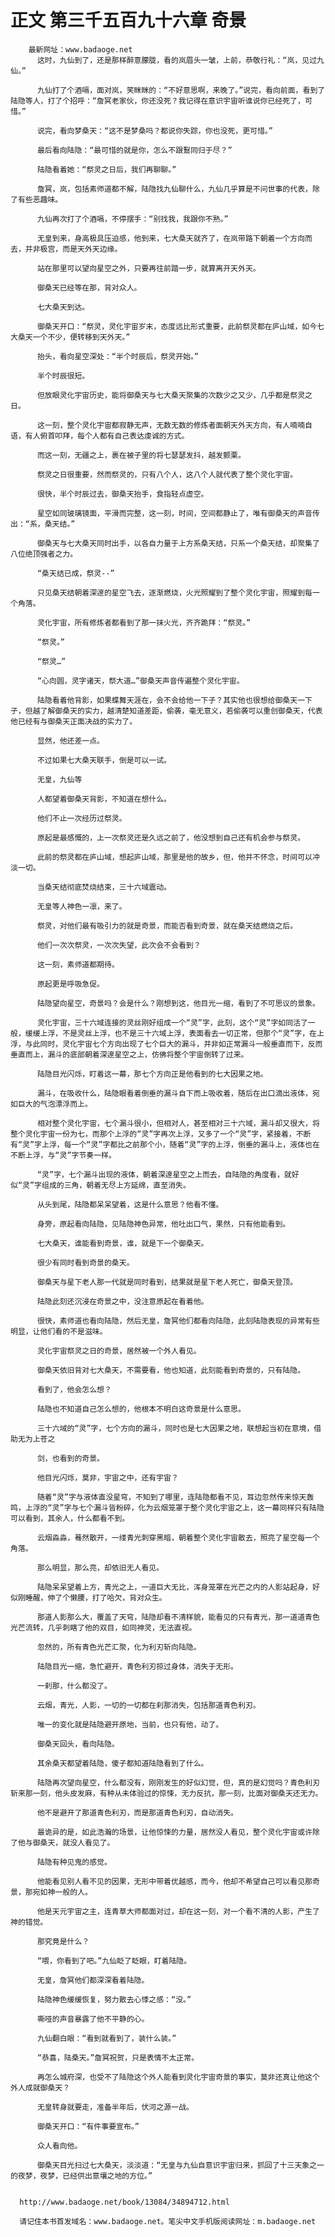 # 正文 第三千五百九十六章 奇景
        最新网址：www.badaoge.net
          这时，九仙到了，还是那样醉意朦胧，看的岚眉头一皱，上前，恭敬行礼：“岚，见过九仙。”
      
          九仙打了个酒嗝，面对岚，笑眯眯的：“不好意思啊，来晚了。”说完，看向前面，看到了陆隐等人，打了个招呼：“詹冥老家伙，你还没死？我记得在意识宇宙听谁说你已经死了，可惜。”
      
          说完，看向梦桑天：“这不是梦桑吗？都说你失踪，你也没死，更可惜。”
      
          最后看向陆隐：“最可惜的就是你，怎么不跟鴷同归于尽？”
      
          陆隐看着她：“祭灵之日后，我们再聊聊。”
      
          詹冥，岚，包括素师道都不解，陆隐找九仙聊什么，九仙几乎算是不问世事的代表，除了有些恶趣味。
      
          九仙再次打了个酒嗝，不停摆手：“别找我，我跟你不熟。”
      
          无皇到来，身高极具压迫感，他到来，七大桑天就齐了，在岚带路下朝着一个方向而去，并非极宫，而是天外天边缘。
      
          站在那里可以望向星空之外，只要再往前踏一步，就算离开天外天。
      
          御桑天已经等在那，背对众人。
      
          七大桑天到达。
      
          御桑天开口：“祭灵，灵化宇宙岁末，态度远比形式重要，此前祭灵都在庐山域，如今七大桑天一个不少，便转移到天外天。”
      
          抬头，看向星空深处：“半个时辰后，祭灵开始。”
      
          半个时辰很短。
      
          但放眼灵化宇宙历史，能将御桑天与七大桑天聚集的次数少之又少，几乎都是祭灵之日。
      
          这一刻，整个灵化宇宙都寂静无声，无数无数的修炼者面朝天外天方向，有人喃喃自语，有人俯首叩拜，每个人都有自己表达虔诚的方式。
      
          而这一刻，无疆之上，裹在被子里的将七瑟瑟发抖，越发颤栗。
      
          祭灵之日很重要，然而祭灵的，只有八个人，这八个人就代表了整个灵化宇宙。
      
          很快，半个时辰过去，御桑天抬手，食指轻点虚空。
      
          星空如同玻璃镜面，平滑而完整，这一刻，时间，空间都静止了，唯有御桑天的声音传出：“系，桑天结。”
      
          御桑天与七大桑天同时出手，以各自力量于上方系桑天结，只系一个桑天结，却聚集了八位绝顶强者之力。
      
          “桑天结已成，祭灵--”
      
          只见桑天结朝着深邃的星空飞去，逐渐燃烧，火光照耀到了整个灵化宇宙，照耀到每一个角落。
      
          灵化宇宙，所有修炼者都看到了那一抹火光，齐齐跪拜：“祭灵。”
      
          “祭灵。”
      
          “祭灵…”
      
          “心向圆，灵字诸天，祭大道…”御桑天声音传遍整个灵化宇宙。
      
          陆隐看着他背影，如果蝶舞天涯在，会不会给他一下子？其实他也很想给御桑天一下子，但越了解御桑天的实力，越清楚知道差距，偷袭，毫无意义，若偷袭可以重创御桑天，代表他已经有与御桑天正面决战的实力了。
      
          显然，他还差一点。
      
          不过如果七大桑天联手，倒是可以一试。
      
          无皇，九仙等
      
          人都望着御桑天背影，不知道在想什么。
      
          他们不止一次经历过祭灵。
      
          原起是最感慨的，上一次祭灵还是久远之前了，他没想到自己还有机会参与祭灵。
      
          此前的祭灵都在庐山域，想起庐山域，那里是他的故乡，但，他并不怀念，时间可以冲淡一切。
      
          当桑天结彻底焚烧结束，三十六域震动。
      
          无皇等人神色一凛，来了。
      
          祭灵，对他们最有吸引力的就是奇景，而能否看到奇景，就在桑天结燃烧之后。
      
          他们一次次祭灵，一次次失望，此次会不会看到？
      
          这一刻，素师道都期待。
      
          原起更是呼吸急促。
      
          陆隐望向星空，奇景吗？会是什么？刚想到这，他目光一缩，看到了不可思议的景象。
      
          灵化宇宙，三十六域连接的灵丝刚好组成一个“灵”字，此刻，这个“灵”字如同活了一般，缓缓上浮，不是灵丝上浮，也不是三十六域上浮，表面看去一切正常，但那个“灵”字，在上浮，与此同时，灵化宇宙七个方向出现了七个巨大的漏斗，并非如正常漏斗一般垂直而下，反而垂直而上，漏斗的底部朝着深邃星空之上，仿佛将整个宇宙倒转了过来。
      
          陆隐目光闪烁，盯着这一幕，那七个方向正是他看到的七大因果之地。
      
          漏斗，在吸收什么，陆隐眼看着倒垂的漏斗自下而上吸收着，随后在出口滴出液体，宛如巨大的气泡漂浮而上。
      
          相对整个灵化宇宙，七个漏斗很小，但相对人，甚至相对三十六域，漏斗却又很大，将整个灵化宇宙一份为七，而那个上浮的“灵”字再次上浮，又多了一个“灵”字，紧接着，不断有“灵”字上浮，每一个“灵”字都比之前那个小，随着“灵”字的上浮，倒垂的漏斗上，液体也在不断上浮，与“灵”字节奏一样。
      
          “灵”字，七个漏斗出现的液体，朝着深邃星空之上而去，自陆隐的角度看，就好似“灵”字组成的三角，朝着无尽上方延绵，直至消失。
      
          从头到尾，陆隐都呆呆望着，这是什么意思？他看不懂。
      
          身旁，原起看向陆隐，见陆隐神色异常，他吐出口气，果然，只有他能看到。
      
          七大桑天，谁能看到奇景，谁，就是下一个御桑天。
      
          很少有同时看到奇景的桑天。
      
          御桑天与星下老人那一代就是同时看到，结果就是星下老人死亡，御桑天登顶。
      
          陆隐此刻还沉浸在奇景之中，没注意原起在看着他。
      
          很快，素师道也看向陆隐，然后无皇，詹冥他们都看向陆隐，此刻陆隐表现的异常有些明显，让他们看的不是滋味。
      
          灵化宇宙祭灵之日的奇景，居然被一个外人看见。
      
          御桑天依旧背对七大桑天，不需要看，他也知道，此刻能看到奇景的，只有陆隐。
      
          看到了，他会怎么想？
      
          陆隐也不知道自己怎么想的，他根本不明白这奇景是什么意思。
      
          三十六域的“灵”字，七个方向的漏斗，同时也是七大因果之地，联想起当初在意境，借助无为上苍之
      
          剑，也看到的奇景。
      
          他目光闪烁，莫非，宇宙之中，还有宇宙？
      
          随着“灵”字与液体直没星穹，不知到了哪里，连陆隐都看不见，耳边忽然传来惊天轰鸣，上浮的“灵”字与七个漏斗皆粉碎，化为云烟笼罩于整个灵化宇宙之上，这一幕同样只有陆隐可以看到，其余人，什么都看不到。
      
          云烟淼淼，蓦然散开，一缕青光刺穿黑暗，朝着整个灵化宇宙散去，照亮了星空每一个角落。
      
          那么明显，那么亮，却依旧无人看见。
      
          陆隐呆呆望着上方，青光之上，一道巨大无比，浑身笼罩在光芒之内的人影站起身，好似刚睡醒，伸了个懒腰，打了哈欠，背对众生。
      
          那道人影那么大，覆盖了天穹，陆隐却看不清样貌，能看见的只有青光，那一道道青色光芒流转，几乎刺瞎了他的双目，如同神灵，无法直视。
      
          忽然的，所有青色光芒汇聚，化为利刃斩向陆隐。
      
          陆隐目光一缩，急忙避开，青色利刃掠过身体，消失于无形。
      
          一刹那，什么都没了。
      
          云烟，青光，人影，一切的一切都在刹那消失，包括那道青色利刃。
      
          唯一的变化就是陆隐避开原地，当前，也只有他，动了。
      
          御桑天回头，看向陆隐。
      
          其余桑天都望着陆隐，傻子都知道陆隐看到了什么。
      
          陆隐再次望向星空，什么都没有，刚刚发生的好似幻觉，但，真的是幻觉吗？青色利刃斩来那一刻，他头皮发麻，有种从未体验过的惊悚，无力反抗，那一刻，比面对御桑天还无力。
      
          他不是避开了那道青色利刃，而是那道青色利刃，自动消失。
      
          最诡异的是，如此浩瀚的场景，让他惊悚的力量，居然没人看见，整个灵化宇宙或许除了他与御桑天，就没人看见了。
      
          陆隐有种见鬼的感觉。
      
          他能看见别人看不见的因果，无形中带着优越感，而今，他却不希望自己可以看见那奇景，那宛如神一般的人。
      
          他是天元宇宙之主，连青草大师都面对过，却在这一刻，对一个看不清的人影，产生了神的错觉。
      
          那究竟是什么？
      
          “喂，你看到了吧。”九仙眨了眨眼，盯着陆隐。
      
          无皇，詹冥他们都深深看着陆隐。
      
          陆隐神色缓缓恢复，努力散去心悸之感：“没。”
      
          嘶哑的声音暴露了他不平静的心。
      
          九仙翻白眼：“看到就看到了，装什么装。”
      
          “恭喜，陆桑天。”詹冥祝贺，只是表情不太正常。
      
          再怎么城府深，也受不了陆隐这个外人能看到灵化宇宙奇景的事实，莫非还真让他这个外人成就御桑天？
      
          无皇转身就要走，准备半年后，伏河之源一战。
      
          御桑天开口：“有件事要宣布。”
      
          众人看向他。
      
          御桑天目光扫过七大桑天，淡淡道：“无皇与九仙自意识宇宙归来，抓回了十三天象之一的夜梦，夜梦，已经供出意壤之地的方位。”
      
      
      http://www.badaoge.net/book/13084/34894712.html
      
      请记住本书首发域名：www.badaoge.net。笔尖中文手机版阅读网址：m.badaoge.net